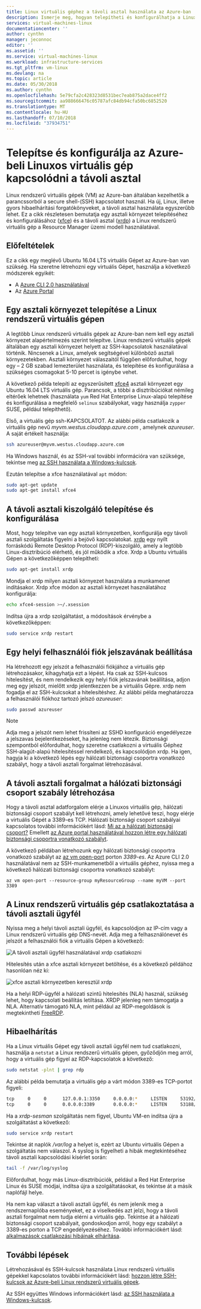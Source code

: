 ```yaml
---
title: Linux virtuális géphez a távoli asztal használata az Azure-ban |} A Microsoft Docs
description: Ismerje meg, hogyan telepítheti és konfigurálhatja a Linux rendszerű virtuális gép az Azure-ban a grafikus eszközök használatával kapcsolódni a távoli asztal (xrdp)
services: virtual-machines-linux
documentationcenter: ''
author: cynthn
manager: jeconnoc
editor: ''
ms.assetid: ''
ms.service: virtual-machines-linux
ms.workload: infrastructure-services
ms.tgt_pltfrm: vm-linux
ms.devlang: na
ms.topic: article
ms.date: 05/30/2018
ms.author: cynthn
ms.openlocfilehash: 5e79cfa2c428323d8531bec7eab875a2dace4ff2
ms.sourcegitcommit: aa988666476c05787afc84db94cfa50bc6852520
ms.translationtype: MT
ms.contentlocale: hu-HU
ms.lasthandoff: 07/10/2018
ms.locfileid: "37934751"
---
```

# <a name="install-and-configure-remote-desktop-to-connect-to-a-linux-vm-in-azure"></a>Telepítse és konfigurálja az Azure-beli Linuxos virtuális gép kapcsolódni a távoli asztal
Linux rendszerű virtuális gépek (VM) az Azure-ban általában kezelhetők a parancssorból a secure shell-(SSH) kapcsolatot használ. Ha új, Linux, illetve gyors hibaelhárítási forgatókönyveket, a távoli asztal használata egyszerűbb lehet. Ez a cikk részletesen bemutatja egy asztali környezet telepítéséhez és konfigurálásához ([xfce](https://www.xfce.org)) és a távoli asztal ([xrdp](http://www.xrdp.org)) a Linux rendszerű virtuális gép a Resource Manager üzemi modell használatával.


## <a name="prerequisites"></a>Előfeltételek
Ez a cikk egy meglévő Ubuntu 16.04 LTS virtuális Gépet az Azure-ban van szükség. Ha szeretne létrehozni egy virtuális Gépet, használja a következő módszerek egyikét:

- A [Azure CLI 2.0 használatával](quick-create-cli.md)
- Az [Azure Portal](quick-create-portal.md)


## <a name="install-a-desktop-environment-on-your-linux-vm"></a>Egy asztali környezet telepítése a Linux rendszerű virtuális gépen
A legtöbb Linux rendszerű virtuális gépek az Azure-ban nem kell egy asztali környezet alapértelmezés szerint telepítve. Linux rendszerű virtuális gépek általában egy asztali környezet helyett az SSH-kapcsolatok használatával történik. Nincsenek a Linux, amelyek segítségével különböző asztali környezetekben. Asztali környezet válaszaitól függően előfordulhat, hogy egy – 2 GB szabad lemezterület használata, és telepítése és konfigurálása a szükséges csomagokat 5-10 percet is igénybe vehet.

A következő példa telepíti az egyszerűsített [xfce4](https://www.xfce.org/) asztali környezet egy Ubuntu 16.04 LTS virtuális gép. Parancsok, a többi a disztribúciókat némileg eltérőek lehetnek (használata `yum` Red Hat Enterprise Linux-alapú telepítése és konfigurálása a megfelelő `selinux` szabályokat, vagy használja `zypper` SUSE, például telepíthető).

Első, a virtuális gép ssh-KAPCSOLATOT. Az alábbi példa csatlakozik a virtuális gép nevű *myvm.westus.cloudapp.azure.com* , amelynek *azureuser*. A saját értékeit használja:

```bash
ssh azureuser@myvm.westus.cloudapp.azure.com
```

Ha Windows használ, és az SSH-val további információra van szüksége, tekintse meg [az SSH használata a Windows-kulcsok](ssh-from-windows.md).

Ezután telepítse a xfce használatával `apt` módon:

```bash
sudo apt-get update
sudo apt-get install xfce4
```

## <a name="install-and-configure-a-remote-desktop-server"></a>A távoli asztali kiszolgáló telepítése és konfigurálása
Most, hogy telepítve van egy asztali környezetben, konfigurálja egy távoli asztali szolgáltatás figyelni a bejövő kapcsolatokat. [xrdp](http://xrdp.org) egy nyílt forráskódú Remote Desktop Protocol (RDP)-kiszolgáló, amely a legtöbb Linux-disztribúció elérhető, és jól működik a xfce. Xrdp a Ubuntu virtuális Gépen a következőképpen telepítheti:

```bash
sudo apt-get install xrdp
```

Mondja el xrdp milyen asztali környezet használata a munkamenet indításakor. Xrdp xfce módon az asztali környezet használatához konfigurálja:

```bash
echo xfce4-session >~/.xsession
```

Indítsa újra a xrdp szolgáltatást, a módosítások érvénybe a következőképpen:

```bash
sudo service xrdp restart
```


## <a name="set-a-local-user-account-password"></a>Egy helyi felhasználói fiók jelszavának beállítása
Ha létrehozott egy jelszót a felhasználói fiókjához a virtuális gép létrehozásakor, kihagyhatja ezt a lépést. Ha csak az SSH-kulcsos hitelesítést, és nem rendelkezik egy helyi fiók jelszavának beállítása, adjon meg egy jelszót, mielőtt xrdp jelentkezzen be a virtuális Gépre. xrdp nem fogadja el az SSH-kulcsokat a hitelesítéshez. Az alábbi példa meghatározza a felhasználói fiókhoz tartozó jelszó *azureuser*:

```bash
sudo passwd azureuser
```

> [!NOTE]
> Adja meg a jelszót nem lehet frissíteni az SSHD konfiguráció engedélyezze a jelszavas bejelentkezéseket, ha jelenleg nem létezik. Biztonsági szempontból előfordulhat, hogy szeretne csatlakozni a virtuális Géphez SSH-alagút-alapú hitelesítéssel rendelkező, és kapcsolódjon xrdp. Ha igen, hagyja ki a következő lépés egy hálózati biztonsági csoportra vonatkozó szabályt, hogy a távoli asztali forgalmat létrehozásával.


## <a name="create-a-network-security-group-rule-for-remote-desktop-traffic"></a>A távoli asztali forgalmat a hálózati biztonsági csoport szabály létrehozása
Hogy a távoli asztal adatforgalom elérje a Linuxos virtuális gép, hálózati biztonsági csoport szabályt kell létrehozni, amely lehetővé teszi, hogy elérje a virtuális Gépét a 3389-es TCP. Hálózati biztonsági csoport szabályai kapcsolatos további információkért lásd: [Mi az a hálózati biztonsági csoport?](../../virtual-network/security-overview.md?toc=%2fazure%2fvirtual-machines%2flinux%2ftoc.json) Emellett [az Azure portal használatával hozzon létre egy hálózati biztonsági csoportra vonatkozó szabályt](../windows/nsg-quickstart-portal.md?toc=%2fazure%2fvirtual-machines%2flinux%2ftoc.json).

A következő példában létrehozunk egy hálózati biztonsági csoportra vonatkozó szabályt az [az vm open-port](/cli/azure/vm#az-vm-open-port) porton *3389-es*. Az Azure CLI 2.0 használatával nem az SSH-munkamenetből a virtuális géphez, nyissa meg a következő hálózati biztonsági csoportra vonatkozó szabályt:

```azurecli
az vm open-port --resource-group myResourceGroup --name myVM --port 3389
```


## <a name="connect-your-linux-vm-with-a-remote-desktop-client"></a>A Linux rendszerű virtuális gép csatlakoztatása a távoli asztali ügyfél
Nyissa meg a helyi távoli asztali ügyfél, és kapcsolódjon az IP-cím vagy a Linux rendszerű virtuális gép DNS-nevét. Adja meg a felhasználónevet és jelszót a felhasználói fiók a virtuális Gépen a következő:

![A távoli asztali ügyfél használatával xrdp csatlakozni](./media/use-remote-desktop/remote-desktop-client.png)

Hitelesítés után a xfce asztali környezet betöltése, és a következő példához hasonlóan néz ki:

![xfce asztali környezetben keresztül xrdp](./media/use-remote-desktop/xfce-desktop-environment.png)

Ha a helyi RDP-ügyfél a hálózati szintű hitelesítés (NLA) használ, szükség lehet, hogy kapcsolati beállítás letiltása. XRDP jelenleg nem támogatja a NLA. Alternatív támogató NLA, mint például az RDP-megoldások is megtekintheti [FreeRDP](http://www.freerdp.com).


## <a name="troubleshoot"></a>Hibaelhárítás
Ha a Linux virtuális Gépet egy távoli asztali ügyfél nem tud csatlakozni, használja a `netstat` a Linux rendszerű virtuális gépen, győződjön meg arról, hogy a virtuális gép figyel az RDP-kapcsolatok a következő:

```bash
sudo netstat -plnt | grep rdp
```

Az alábbi példa bemutatja a virtuális gép a várt módon 3389-es TCP-portot figyeli:

```bash
tcp     0     0      127.0.0.1:3350     0.0.0.0:*     LISTEN     53192/xrdp-sesman
tcp     0     0      0.0.0.0:3389       0.0.0.0:*     LISTEN     53188/xrdp
```

Ha a *xrdp-sesman* szolgáltatás nem figyel, Ubuntu VM-en indítsa újra a szolgáltatást a következő:

```bash
sudo service xrdp restart
```

Tekintse át naplók */var/log* a helyet is, ezért az Ubuntu virtuális Gépen a szolgáltatás nem válaszol. A syslog is figyelheti a hibák megtekintéséhez távoli asztali kapcsolódási kísérlet során:

```bash
tail -f /var/log/syslog
```

Előfordulhat, hogy más Linux-disztribúciók, például a Red Hat Enterprise Linux és SUSE módjai, indítsa újra a szolgáltatásokat, és tekintse át a másik naplófájl helye.

Ha nem kap választ a távoli asztali ügyfél, és nem jelenik meg a rendszernaplóba eseményeket, ez a viselkedés azt jelzi, hogy a távoli asztali forgalmat nem tudja elérni a virtuális gép. Tekintse át a hálózati biztonsági csoport szabályait, gondoskodjon arról, hogy egy szabályt a 3389-es porton a TCP engedélyezéséhez. További információkért lásd: [alkalmazások csatlakozási hibáinak elhárítása](../windows/troubleshoot-app-connection.md).


## <a name="next-steps"></a>További lépések
Létrehozásával és SSH-kulcsok használata Linux rendszerű virtuális gépekkel kapcsolatos további információkért lásd: [hozzon létre SSH-kulcsok az Azure-beli Linux rendszerű virtuális gépek](mac-create-ssh-keys.md).

Az SSH együttes Windows információkért lásd: [az SSH használata a Windows-kulcsok](ssh-from-windows.md).

